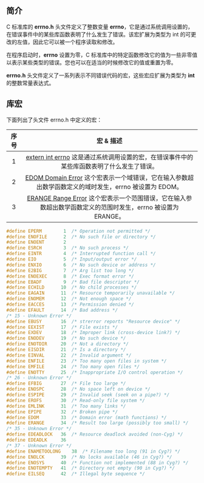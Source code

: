 ## 简介

C 标准库的 **errno.h** 头文件定义了整数变量 **errno**，它是通过系统调用设置的，在错误事件中的某些库函数表明了什么发生了错误。该宏扩展为类型为 int 的可更改的左值，因此它可以被一个程序读取和修改。

在程序启动时，**errno** 设置为零，C 标准库中的特定函数修改它的值为一些非零值以表示某些类型的错误。您也可以在适当的时候修改它的值或重置为零。

**errno.h** 头文件定义了一系列表示不同错误代码的宏，这些宏应扩展为类型为 **int** 的整数常量表达式。

## 库宏

下面列出了头文件 errno.h 中定义的宏：

| 序号 |                          宏 & 描述                           |
| :--: | :----------------------------------------------------------: |
|  1   | [extern int errno](https://www.runoob.com/cprogramming/c-macro-errno.html) 这是通过系统调用设置的宏，在错误事件中的某些库函数表明了什么发生了错误。 |
|  2   | [EDOM Domain Error](https://www.runoob.com/cprogramming/c-macro-edom.html) 这个宏表示一个域错误，它在输入参数超出数学函数定义的域时发生，errno 被设置为 EDOM。 |
|  3   | [ERANGE Range Error](https://www.runoob.com/cprogramming/c-macro-erange.html) 这个宏表示一个范围错误，它在输入参数超出数学函数定义的范围时发生，errno 被设置为 ERANGE。 |



~~~c
#define EPERM        1  /* Operation not permitted */
#define ENOFILE      2  /* No such file or directory */
#define ENOENT       2
#define ESRCH        3  /* No such process */
#define EINTR        4  /* Interrupted function call */
#define EIO      	 5  /* Input/output error */
#define ENXIO        6  /* No such device or address */
#define E2BIG        7  /* Arg list too long */
#define ENOEXEC      8  /* Exec format error */
#define EBADF        9  /* Bad file descriptor */
#define ECHILD      10  /* No child processes */
#define EAGAIN      11  /* Resource temporarily unavailable */
#define ENOMEM      12  /* Not enough space */
#define EACCES      13  /* Permission denied */
#define EFAULT      14  /* Bad address */
/* 15 - Unknown Error */
#define EBUSY       16  /* strerror reports "Resource device" */
#define EEXIST      17  /* File exists */
#define EXDEV       18  /* Improper link (cross-device link?) */
#define ENODEV      19  /* No such device */
#define ENOTDIR     20  /* Not a directory */
#define EISDIR      21  /* Is a directory */
#define EINVAL      22  /* Invalid argument */
#define ENFILE      23  /* Too many open files in system */
#define EMFILE      24  /* Too many open files */
#define ENOTTY      25  /* Inappropriate I/O control operation */
/* 26 - Unknown Error */
#define EFBIG       27  /* File too large */
#define ENOSPC      28  /* No space left on device */
#define ESPIPE      29  /* Invalid seek (seek on a pipe?) */
#define EROFS       30  /* Read-only file system */
#define EMLINK      31  /* Too many links */
#define EPIPE       32  /* Broken pipe */
#define EDOM        33  /* Domain error (math functions) */
#define ERANGE      34  /* Result too large (possibly too small) */
/* 35 - Unknown Error */
#define EDEADLOCK   36  /* Resource deadlock avoided (non-Cyg) */
#define EDEADLK     36
/* 37 - Unknown Error */
#define ENAMETOOLONG    38  /* Filename too long (91 in Cyg?) */
#define ENOLCK      39  /* No locks available (46 in Cyg?) */
#define ENOSYS      40  /* Function not implemented (88 in Cyg?) */
#define ENOTEMPTY   41  /* Directory not empty (90 in Cyg?) */
#define EILSEQ      42  /* Illegal byte sequence */
~~~

